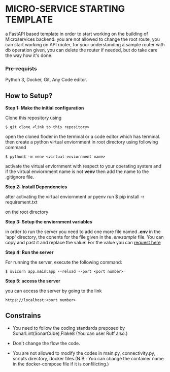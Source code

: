 
# MICRO-SERVICE STARTING TEMPLATE

a FastAPI based template in order to start working on the building of Microservices backend. you are not allowed to change the root route, you can start working on API router, for your understanding a sample router with db operation given, you can delete the router if needed, but do take care the way how it's done.



### Pre-requists
Python 3, Docker, Git, Any Code editor.

## How to Setup?

**Step 1: Make the initial configuration**

Clone this repository using 

    $ git clone <link to this repository>

open the cloned floder in the terminal or a code editor which has terminal. then create a python virtual enviornment in root directory using following command

    $ python3 -m venv <virtual enviornment name>

activate the virtual enviornment with respect to your operating system and if the virtual enviornment name is not **venv** then add the name to the .gitignore file.

**Step 2: Install Dependencies**

after activating the virtual enviornment or pyenv run 
    $ pip install -r requirement.txt

on the root directory


**Step 3: Setup the enviornment variables**

in order to run the server you need to add one more file named **.env** in the 'app' directory, the conents for the file given in the *.envsample* file. You can copy and past it and replace the value. For the value you can [request here](mailto:deepak.ms@kireap.com?subject=GetDBCredentials)

**Step 4: Run the server**

For running the server, execute the following command:

    $ uvicorn app.main:app --reload --port <port number>


**Step 5: access the server**

you can access the server by going to the link 
```
https://localhost:<port number>
```

## Constrains

* You need to follow the coding standards preposed by SonarLint(SonarCube),Flake8 (You can user Ruff also.)

* Don't change the flow the code.
* You are not allowed to modify the codes in main.py, connectivity.py, scripts directory, docker files.(N.B.: You can change the container name in the docker-compose file if it is confilicting.)


